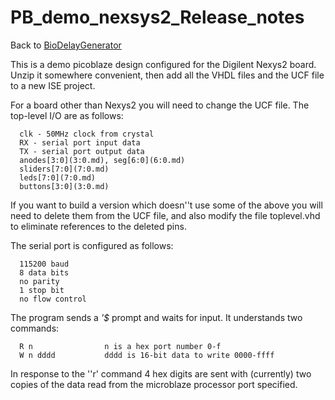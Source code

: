 # PB_demo_nexsys2_Release_notes
Back to [BioDelayGenerator](BioDelayGenerator.md)

This is a demo picoblaze design configured for the Digilent Nexys2 board.
Unzip it somewhere convenient, then add all the VHDL files and the UCF file
to a new ISE project.

For a board other than Nexys2 you will need to change the UCF file.
The top-level I/O are as follows:

```
  clk - 50MHz clock from crystal
  RX - serial port input data
  TX - serial port output data
  anodes[3:0](3:0.md), seg[6:0](6:0.md)
  sliders[7:0](7:0.md)
  leds[7:0](7:0.md)
  buttons[3:0](3:0.md)

```
If you want to build a version which doesn''t use some of the above
you will need to delete them from the UCF file, and also modify
the file toplevel.vhd to eliminate references to the deleted pins.

The serial port is configured as follows:

```
  115200 baud
  8 data bits
  no parity
  1 stop bit
  no flow control

```
The program sends a _'$_ prompt and waits for input.  It understands
two commands:

```
  R n                n is a hex port number 0-f
  W n dddd           dddd is 16-bit data to write 0000-ffff

```
In response to the ''r' command 4 hex digits are sent with (currently)
two copies of the data read from the microblaze processor port
specified.



